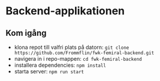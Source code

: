 # Backend-applikationen
## Kom igång
- klona repot till valfri plats på datorn: `git clone https://github.com/Frommflin/fwk-femiral-backend.git`
- navigera in i repo-mappen: `cd fwk-femiral-backend`
- installera dependencies: `npm install`
- starta server: `npm run start`
